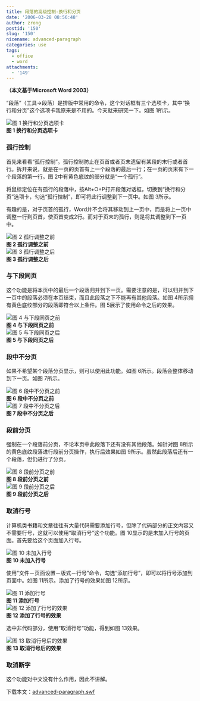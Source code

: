 ```yaml
---
title: 段落的高级控制-换行和分页
date: '2006-03-28 08:56:48'
author: zrong
postid: '150'
slug: '150'
nicename: advanced-paragraph
categories: use
tags:
  - office
  - word
attachments:
  - '149'
---
```


**（本文基于Microsoft Word 2003）**

“段落”（工具-\>段落）是排版中常用的命令，这个对话框有三个选项卡，其中“换行和分页”这个选项卡我原来是不用的。今天就来研究一下。如图
1所示。

![图 1 换行和分页选项卡](/uploads/2006/03/para01.png)  
**图 1 换行和分页选项卡**

<!--more-->

### 孤行控制

首先来看看“孤行控制”。孤行控制防止在页首或者页末遗留有某段的末行或者首行。拆开来说，就是在一页的页首有上一个段落的最后一行；在一页的页末有下一个段落的第一行。图
2中有黄色底纹的部分就是“一个孤行”。  

将鼠标定位在有孤行的段落中，按Alt+O+P打开段落对话框，切换到“换行和分页”选项卡，勾选“孤行控制”，即可将此行调整到下一页中。如图
3所示。  

有趣的是，对于页首的孤行，Word并不会将其移动到上一页中，而是将上一页中调整一行到页首，使页首变成2行。而对于页末的孤行，则是将其调整到下一页中。

![图 2 孤行调整之前](/uploads/2006/03/para02.png)  
**图 2 孤行调整之前**  
![图 3 孤行调整之后](/uploads/2006/03/para03.png)  
**图 3 孤行调整之后**

### 与下段同页

这个功能是将本页中的最后一个段落归并到下一页。需要注意的是，可以归并到下一页中的段落必须在本页结束，而且此段落之下不能再有其他段落。如图
4所示拥有黄色底纹部分的段落即符合以上条件。图
5展示了使用命令之后的效果。

![图 4 与下段同页之前](/uploads/2006/03/para04.png)  
**图 4 与下段同页之前**  
![图 5 与下段同页之后](/uploads/2006/03/para05.png)  
**图 5 与下段同页之后**

### 段中不分页

如果不希望某个段落分页显示，则可以使用此功能。如图
6所示。段落会整体移动到下一页。如图 7所示。

![图 6 段中不分页之前](/uploads/2006/03/para06.png)  
**图 6 段中不分页之前**  
![图 7 段中不分页之后](/uploads/2006/03/para07.png)  
**图 7 段中不分页之后**

### 段前分页

强制在一个段落前分页，不论本页中此段落下还有没有其他段落。如针对图
8所示的黄色底纹段落进行段前分页操作，执行后效果如图
9所示。虽然此段落后还有一个段落，但仍进行了分页。

![图 8 段前分页之前](/uploads/2006/03/para08.png)  
**图 8 段前分页之前**  
![图 9 段前分页之后](/uploads/2006/03/para09.png)  
**图 9 段前分页之后**

### 取消行号

计算机类书籍和文章往往有大量代码需要添加行号，但除了代码部分的正文内容又不需要行号，这就可以使用“取消行号”这个功能。图
10显示的是未加入行号的页面。首先要给这个页面加入行号。

![图 10 未加入行号](/uploads/2006/03/para10.png)  
**图 10 未加入行号**

使用“文件－页面设置－版式－行号”命令，勾选“添加行号”，即可以将行号添加到页面中。如图
11所示。添加了行号的效果如图 12所示。

![图 11 添加行号](/uploads/2006/03/para11.png)  
**图 11 添加行号**  
![图 12 添加了行号的效果](/uploads/2006/03/para12.png)  
**图 12 添加了行号的效果**

选中非代码部分，使用“取消行号”功能，得到如图 13效果。

![图 13 取消行号后的效果](/uploads/2006/03/para13.png)  
**图 13 取消行号后的效果**

### 取消断字

这个功能对中文没有什么作用，因此不讲解。

下载本文：<span
id="p149">[advanced-paragraph.swf](/uploads/2006/03/advanced-paragraph.swf)</span>

